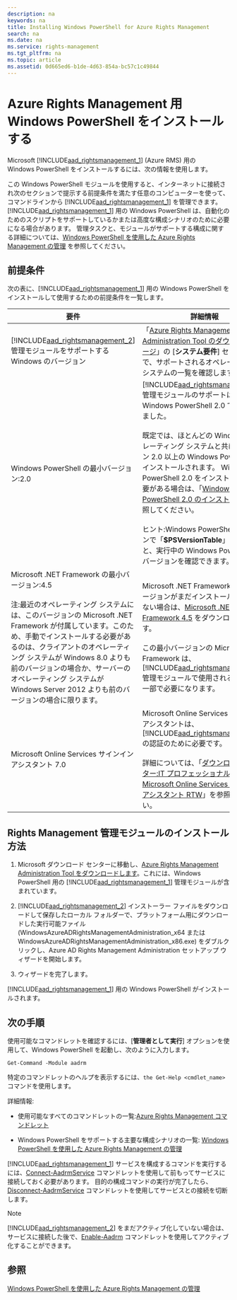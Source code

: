 ```yaml
---
description: na
keywords: na
title: Installing Windows PowerShell for Azure Rights Management
search: na
ms.date: na
ms.service: rights-management
ms.tgt_pltfrm: na
ms.topic: article
ms.assetid: 0d665ed6-b1de-4d63-854a-bc57c1c49844
---
```

# Azure Rights Management 用 Windows PowerShell をインストールする
Microsoft [!INCLUDE[aad_rightsmanagement_1](../Token/aad_rightsmanagement_1_md.md)] (Azure RMS) 用の Windows PowerShell をインストールするには、次の情報を使用します。

この Windows PowerShell モジュールを使用すると、インターネットに接続され次のセクションで提示する前提条件を満たす任意のコンピューターを使って、コマンドラインから [!INCLUDE[aad_rightsmanagement_1](../Token/aad_rightsmanagement_1_md.md)] を管理できます。[!INCLUDE[aad_rightsmanagement_1](../Token/aad_rightsmanagement_1_md.md)] 用の Windows PowerShell は、自動化のためのスクリプトをサポートしているかまたは高度な構成シナリオのために必要になる場合があります。 管理タスクと、モジュールがサポートする構成に関する詳細については、[Windows PowerShell を使用した Azure Rights Management の管理](../Topic/Administering_Azure_Rights_Management_by_Using_Windows_PowerShell.md) を参照してください。

## 前提条件
次の表に、[!INCLUDE[aad_rightsmanagement_1](../Token/aad_rightsmanagement_1_md.md)] 用の Windows PowerShell をインストールして使用するための前提条件を一覧します。

|要件|詳細情報|
|------|--------|
|[!INCLUDE[aad_rightsmanagement_2](../Token/aad_rightsmanagement_2_md.md)] 管理モジュールをサポートする Windows のバージョン|「[Azure Rights Management Administration Tool のダウンロード ページ](http://go.microsoft.com/fwlink/?LinkId=257721)」の [**システム要件**] セクションで、サポートされるオペレーティング システムの一覧を確認します。|
|Windows PowerShell の最小バージョン:2.0|[!INCLUDE[aad_rightsmanagement_2](../Token/aad_rightsmanagement_2_md.md)] 管理モジュールのサポートは、Windows PowerShell 2.0 で導入されました。<br /><br />既定では、ほとんどの Windows オペレーティング システムと共にバージョン 2.0 以上の Windows PowerShell がインストールされます。 Windows PowerShell 2.0 をインストールする必要がある場合は、「[Windows PowerShell 2.0 のインストール](http://msdn.microsoft.com/library/ff637750.aspx)」を参照してください。<br /><br />ヒント:Windows PowerShell セッションで「**$PSVersionTable**」と入力すると、実行中の Windows PowerShell のバージョンを確認できます。|
|Microsoft .NET Framework の最小バージョン:4.5<br /><br />注:最近のオペレーティング システムには、このバージョンの Microsoft .NET Framework が付属しています。このため、手動でインストールする必要があるのは、クライアントのオペレーティング システムが Windows 8.0 よりも前のバージョンの場合か、サーバーのオペレーティング システムが Windows Server 2012 よりも前のバージョンの場合に限ります。|Microsoft .NET Framework の最小バージョンがまだインストールされていない場合は、[Microsoft .NET Framework 4.5](http://www.microsoft.com/download/details.aspx?id=30653) をダウンロードできます。<br /><br />この最小バージョンの Microsoft .NET Framework は、[!INCLUDE[aad_rightsmanagement_2](../Token/aad_rightsmanagement_2_md.md)] 管理モジュールで使用されるクラスの一部で必要になります。|
|Microsoft Online Services サインイン アシスタント 7.0|Microsoft Online Services サインイン アシスタントは、[!INCLUDE[aad_rightsmanagement_1](../Token/aad_rightsmanagement_1_md.md)] の認証のために必要です。<br /><br />詳細については、「[ダウンロード センター:IT プロフェッショナル用 Microsoft Online Services サインイン アシスタント RTW](http://www.microsoft.com/en-us/download/details.aspx?id=41950)」を参照してください。|

## Rights Management 管理モジュールのインストール方法

1.  Microsoft ダウンロード センターに移動し、[Azure Rights Management Administration Tool をダウンロードします](https://go.microsoft.com/fwlink/?LinkId=257721)。これには、Windows PowerShell 用の [!INCLUDE[aad_rightsmanagement_1](../Token/aad_rightsmanagement_1_md.md)] 管理モジュールが含まれています。

2.  [!INCLUDE[aad_rightsmanagement_2](../Token/aad_rightsmanagement_2_md.md)] インストーラー ファイルをダウンロードして保存したローカル フォルダーで、プラットフォーム用にダウンロードした実行可能ファイル (WindowsAzureADRightsManagementAdministration_x64 または WindowsAzureADRightsManagementAdministration_x86.exe) をダブルクリックし、Azure AD Rights Management Administration セットアップ ウィザードを開始します。

3.  ウィザードを完了します。

[!INCLUDE[aad_rightsmanagement_1](../Token/aad_rightsmanagement_1_md.md)] 用の Windows PowerShell がインストールされます。

## 次の手順
使用可能なコマンドレットを確認するには、[**管理者として実行**] オプションを使用して、Windows PowerShell を起動し、次のように入力します。

```
Get-Command -Module aadrm
```
特定のコマンドレットのヘルプを表示するには、`the Get-Help <cmdlet_name>` コマンドを使用します。

詳細情報:

-   使用可能なすべてのコマンドレットの一覧:[Azure Rights Management コマンドレット](https://msdn.microsoft.com/library/windowsazure/dn629398.aspx)

-   Windows PowerShell をサポートする主要な構成シナリオの一覧: [Windows PowerShell を使用した Azure Rights Management の管理](../Topic/Administering_Azure_Rights_Management_by_Using_Windows_PowerShell.md)

[!INCLUDE[aad_rightsmanagement_1](../Token/aad_rightsmanagement_1_md.md)] サービスを構成するコマンドを実行するには、[Connect-AadrmService](https://msdn.microsoft.com/library/windowsazure/dn629415.aspx) コマンドレットを使用して前もってサービスに接続しておく必要があります。 目的の構成コマンドの実行が完了したら、[Disconnect-AadrmService](https://msdn.microsoft.com/library/windowsazure/dn629416.aspx) コマンドレットを使用してサービスとの接続を切断します。

> [!NOTE]
> [!INCLUDE[aad_rightsmanagement_2](../Token/aad_rightsmanagement_2_md.md)] をまだアクティブ化していない場合は、サービスに接続した後で、[Enable-Aadrm](https://msdn.microsoft.com/library/windowsazure/dn629412.aspx) コマンドレットを使用してアクティブ化することができます。

## 参照
[Windows PowerShell を使用した Azure Rights Management の管理](../Topic/Administering_Azure_Rights_Management_by_Using_Windows_PowerShell.md)

